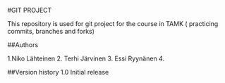 #GIT PROJECT

This repository is used for git project for the course in TAMK ( practicing commits, branches and forks)

##Authors

1.Niko Lähteinen
2. Terhi Järvinen
3. Essi Ryynänen
4. 

##Version history
1.0 Initial release


